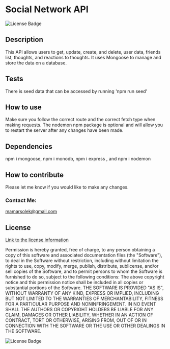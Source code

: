 # Social Network API 

![License Badge](https://img.shields.io/badge/license-MIT-green.svg)

## Description
This API allows users to get, update, create, and delete, user data, friends list, thoughts, and reactions to thoughts. It uses Mongoose to manage and store the data on a database.

## Tests
There is seed data that can be accessed by running 'npm run seed'
## How to use
Make sure you follow the correct route and the correct fetch type when making requests. The nodemon npm package is optional and will allow you to restart the server after any changes have been made. 

## Dependencies
npm i mongoose, npm i monodb, npm i express , and npm i nodemon 

## How to contribute
Please let me know if you would like to make any changes. 

### Contact Me:
mamarsolek@gmail.com 




## License
[Link to the license information](https://opensource.org/licenses/MIT)

Permission is hereby granted, free of charge, to any person obtaining a copy of this software and associated documentation files (the "Software"), to deal in the Software without restriction, including without limitation the rights to use, copy, modify, merge, publish, distribute, sublicense, and/or sell copies of the Software, and to permit persons to whom the Software is furnished to do so, subject to the following conditions: 
The above copyright notice and this permission notice shall be included in all copies or substantial portions of the Software. 
 THE SOFTWARE IS PROVIDED "AS IS", WITHOUT WARRANTY OF ANY KIND, EXPRESS OR IMPLIED, INCLUDING BUT NOT LIMITED TO THE WARRANTIES OF MERCHANTABILITY, FITNESS FOR A PARTICULAR PURPOSE AND NONINFRINGEMENT. IN NO EVENT SHALL THE AUTHORS OR COPYRIGHT HOLDERS BE LIABLE FOR ANY CLAIM, DAMAGES OR OTHER LIABILITY, WHETHER IN AN ACTION OF CONTRACT, TORT OR OTHERWISE, ARISING FROM, OUT OF OR IN CONNECTION WITH THE SOFTWARE OR THE USE OR OTHER DEALINGS IN THE SOFTWARE.

![License Badge](https://img.shields.io/badge/license-MIT-green.svg)
